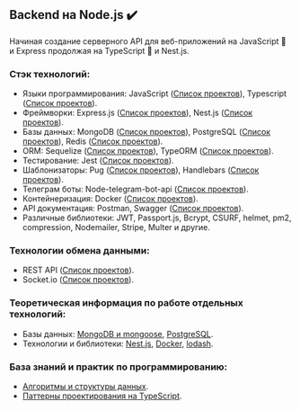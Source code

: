 ## Backend на Node.js ✔️

Начиная создание серверного API для веб-приложений на JavaScript 📒 и Express продолжая на TypeScript 📘 и Nest.js.

### Стэк технологий:
- Языки программирования: JavaScript ([Список проектов](https://github.com/stars/pestsov-v/lists/pestsov-v-javascript-projects)), Typescript ([Список проектов](https://github.com/stars/pestsov-v/lists/pestsov-v-typescript-projects)).
- Фреймворки: Express.js ([Список проектов](https://github.com/stars/pestsov-v/lists/pestsov-v-express-js)), Nest.js ([Список проектов](https://github.com/stars/pestsov-v/lists/pestsov-v-nest-js)).
- Базы данных: MongoDB ([Список проектов](https://github.com/pestsov-v?tab=repositories&q=mongodb&type=&language=&sort=)), PostgreSQL ([Список проектов](https://github.com/pestsov-v?tab=repositories&q=postgresql&type=&language=&sort=)), Redis ([Список проектов](https://github.com/pestsov-v?tab=repositories&q=redis&type=&language=&sort=)).
- ORM: Sequelize ([Список проектов](https://github.com/pestsov-v?tab=repositories&q=sequelize&type=&language=&sort=)), TypeORM ([Список проектов](https://github.com/pestsov-v?tab=repositories&q=typeorm&type=&language=&sort=)).
- Тестирование: Jest ([Список проектов](https://github.com/pestsov-v?tab=repositories&q=jest&type=&language=&sort=)).
- Шаблонизаторы: Pug ([Список проектов](https://github.com/pestsov-v?tab=repositories&q=pug&type=&language=&sort=)), Handlebars ([Список проектов](https://github.com/pestsov-v?tab=repositories&q=handlebars&type=&language=&sort=)).
- Телеграм боты: Node-telegram-bot-api ([Список проектов](https://github.com/pestsov-v?tab=repositories&q=node-telegram-bot-api&type=&language=&sort=)).
- Контейнеризация: Docker ([Список проектов](https://github.com/pestsov-v?tab=repositories&q=docker&type=&language=&sort=)).
- API документация: Postman, Swagger ([Список проектов](https://github.com/pestsov-v?tab=repositories&q=swagger&type=&language=&sort=)).
- Различные библиотеки: JWT, Passport.js, Bcrypt, CSURF, helmet, pm2, compression, Nodemailer, Stripe, Multer и другие.

### Технологии обмена данными: 
- REST API ([Список проектов](https://github.com/pestsov-v?tab=repositories&q=rest-api&type=&language=&sort=)).
- Socket.io ([Список проектов](https://github.com/pestsov-v?tab=repositories&q=socketio&type=&language=&sort=)).

### Теоретическая информация по работе отдельных технологий:
- Базы данных: [MongoDB и mongoose](https://github.com/pestsov-v/MongoDB-and-mongoose-shorts), [PostgreSQL](https://github.com/pestsov-v/PosgreSQL-shorts).
- Технологии и библиотеки: [Nest.js](https://github.com/pestsov-v/nest.js-shorts), [Docker](https://github.com/pestsov-v/docker-shorts), [lodash](https://github.com/pestsov-v/lodash-shorts).

### База знаний и практик по программированию:
- [Алгоритмы и структуры данных](https://github.com/pestsov-v/data-structures-and-algorithms).
- [Паттерны проектирования на TypeScript](https://github.com/pestsov-v/Typescript-OOP-pattern).
